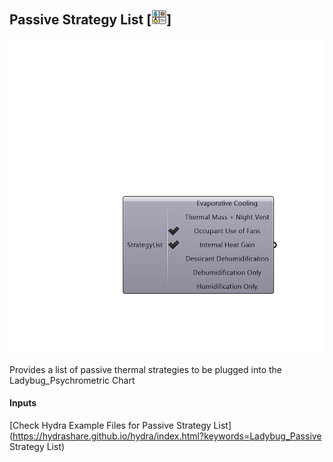 ## Passive Strategy List [![](../../images/icons/Passive_Strategy_List.png)]

![](../../images/components/Passive_Strategy_List.png)

Provides a list of passive thermal strategies to be plugged into the Ladybug_Psychrometric Chart

#### Inputs


[Check Hydra Example Files for Passive Strategy List](https://hydrashare.github.io/hydra/index.html?keywords=Ladybug_Passive Strategy List)